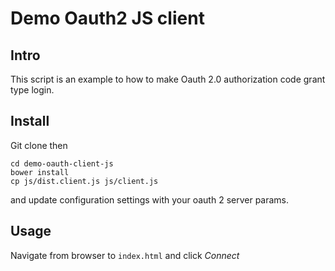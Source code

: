 # Demo Oauth2 JS client

## Intro

This script is an example to how to make Oauth 2.0 authorization code grant type login.

## Install

Git clone then

```
cd demo-oauth-client-js
bower install
cp js/dist.client.js js/client.js
```

and update configuration settings with your oauth 2 server params.

## Usage

Navigate from browser to `index.html` and click *Connect*